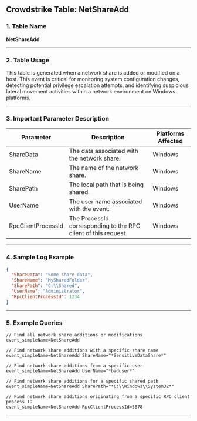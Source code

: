 ## Crowdstrike Table: NetShareAdd

### 1. Table Name

**NetShareAdd**

---

### 2. Table Usage

This table is generated when a network share is added or modified on a host. This event is critical for monitoring system configuration changes, detecting potential privilege escalation attempts, and identifying suspicious lateral movement activities within a network environment on Windows platforms.

---

### 3. Important Parameter Description

| Parameter | Description | Platforms Affected |
|---|---|---|
| ShareData | The data associated with the network share. | Windows |
| ShareName | The name of the network share. | Windows |
| SharePath | The local path that is being shared. | Windows |
| UserName | The user name associated with the event. | Windows |
| RpcClientProcessId | The ProcessId corresponding to the RPC client of this request. | Windows |

---

### 4. Sample Log Example

```json
{
  "ShareData": "Some share data",
  "ShareName": "MySharedFolder",
  "SharePath": "C:\\Shared",
  "UserName": "Administrator",
  "RpcClientProcessId": 1234
}
```

---

### 5. Example Queries

```xql
// Find all network share additions or modifications
event_simpleName=NetShareAdd

// Find network share additions with a specific share name
event_simpleName=NetShareAdd ShareName="*SensitiveDataShare*"

// Find network share additions from a specific user
event_simpleName=NetShareAdd UserName="*baduser*"

// Find network share additions for a specific shared path
event_simpleName=NetShareAdd SharePath="*C:\\Windows\\System32*"

// Find network share additions originating from a specific RPC client process ID
event_simpleName=NetShareAdd RpcClientProcessId=5678
```

---
